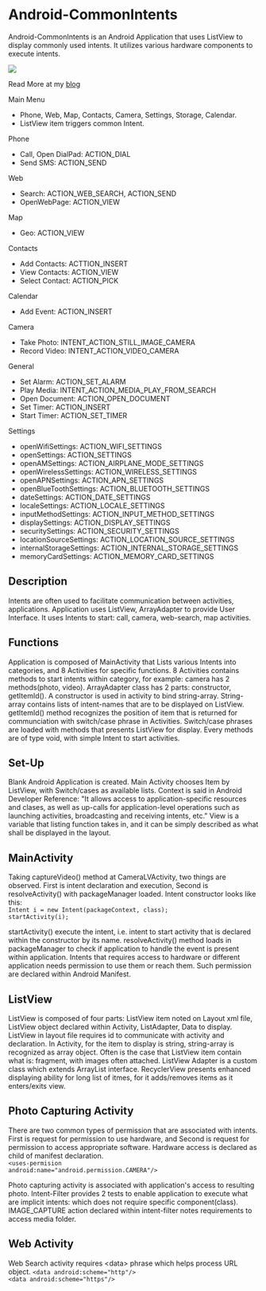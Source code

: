 # Android-CommonIntents

Android-CommonIntents is an Android Application that uses ListView to display commonly used intents.
It utilizes various hardware components to execute intents.

<img src="https://firebasestorage.googleapis.com/v0/b/cfmvw-cf878.appspot.com/o/GitHub%2Fintents_image.PNG?alt=media&token=ee082714-f2c9-494e-a19b-454f3e663ee0">

Read More at my <a href="https://cfmvw.com/Android_Application_tutorial.html">blog</a>

Main Menu
- Phone, Web, Map, Contacts, Camera, Settings, Storage, Calendar.
- ListView item triggers common Intent.

Phone
- Call, Open DialPad: ACTION_DIAL
- Send SMS: ACTION_SEND

Web
- Search: ACTION_WEB_SEARCH, ACTION_SEND
- OpenWebPage: ACTION_VIEW

Map
- Geo: ACTION_VIEW

Contacts
- Add Contacts: ACTTION_INSERT
- View Contacts: ACTION_VIEW
- Select Contact: ACTION_PICK

Calendar
- Add Event: ACTION_INSERT

Camera
- Take Photo: INTENT_ACTION_STILL_IMAGE_CAMERA
- Record Video: INTENT_ACTION_VIDEO_CAMERA

General
- Set Alarm: ACTION_SET_ALARM
- Play Media: INTENT_ACTION_MEDIA_PLAY_FROM_SEARCH
- Open Document: ACTION_OPEN_DOCUMENT
- Set Timer: ACTION_INSERT
- Start Timer: ACTION_SET_TIMER

Settings
- openWifiSettings:  ACTION_WIFI_SETTINGS
- openSettings:  ACTION_SETTINGS
- openAMSettings:  ACTION_AIRPLANE_MODE_SETTINGS
- openWirelessSettings:  ACTION_WIRELESS_SETTINGS
- openAPNSettings:  ACTION_APN_SETTINGS
- openBlueToothSettings:  ACTION_BLUETOOTH_SETTINGS
- dateSettings:  ACTION_DATE_SETTINGS
- localeSettings:  ACTION_LOCALE_SETTINGS
- inputMethodSettings:  ACTION_INPUT_METHOD_SETTINGS
- displaySettings:  ACTION_DISPLAY_SETTINGS
- securitySettings:  ACTION_SECURITY_SETTINGS
- locationSourceSettings:  ACTION_LOCATION_SOURCE_SETTINGS
- internalStorageSettings:  ACTION_INTERNAL_STORAGE_SETTINGS
- memoryCardSettings:  ACTION_MEMORY_CARD_SETTINGS


<h2>Description</h2>
Intents are often used to facilitate communication between activities, applications. Application uses ListView, ArrayAdapter to provide User Interface. It uses Intents to start: call, camera, web-search, map activities.

<h2>Functions</h2>
Application is composed of MainActivity that Lists various Intents into categories, and 8 Activities for specific functions. 8 Activities contains methods to start intents within category, for example: camera has 2 methods(photo, video). ArrayAdapter class has 2 parts: constructor, getItemId(). A constructor is used in activity to bind string-array. String-array contains lists of intent-names that are to be displayed on ListView. getItemId() method recognizes the position of item that is returned for communciation with switch/case phrase in Activities. 
Switch/case phrases are loaded with methods that presents ListView for display. Every methods are of type void, with simple Intent to start activities.
                    
<h2>Set-Up</h2>
Blank Android Application is created. Main Activity chooses Item by ListView, with Switch/cases as available lists. Context is said in Android Developer Reference: "It allows access to application-specific resources and clases, as well as up-calls for application-level operations such as launching activities, broadcasting and receiving intents, etc." View is a variable that listing function takes in, and it can be simply described as what shall be displayed in the layout.

<h2>MainActivity</h2>
Taking captureVideo() method at CameraLVActivity, two things are observed. First is intent declaration and execution, Second is resolveActivity() with packageManager loaded. Intent constructor looks like this:<br>
<code>Intent i = new Intent(packageContext, class);<br>startActivity(i);</code><br>

startActivity() execute the intent, i.e. intent to start activity that is declared within the constructor by its name. resolveActivity() method loads in packageManager to check if application to handle the event is present within application. Intents that requires access to hardware or different application needs permission to use them or reach them. Such permission are declared within Android Manifest.

<h2>ListView</h2>
ListView is composed of four parts: ListView item noted on Layout xml file, ListView object declared within Activity, ListAdapter, Data to display. ListView in layout file requires id to communicate with activity and declaration. In Activity, for the item to display is string, string-array is recognized as array object. Often is the case that ListView item contain what is: fragment, with images often attached. ListView Adapter is a custom class which extends ArrayList interface. RecyclerView presents enhanced displaying ability for long list of itmes, for it adds/removes items as it enters/exits view.

<h2>Photo Capturing Activity</h2>

There are two common types of permission that are associated with intents. First is request for permission to use hardware, and Second is request for permission to access appropriate software. Hardware access is declared as child of manifest declaration.<br>
<code>&lt;uses-permision android:name="android.permission.CAMERA"/&gt;</code><br>
                    
Photo capturing activity is associated with application's access to resulting photo. Intent-Filter provides 2 tests to enable application to execute what are implicit intents: which does not require specific component(class). IMAGE_CAPTURE action declared within intent-filter notes requirements to access media folder.

<h2>Web Activity</h2>
Web Search activity requires &lt;data&gt; phrase which helps process URL object.
<code>&lt;data android:scheme="http"/&gt;<br>&lt;data android:scheme="https"/&gt;</code><br>
                    
